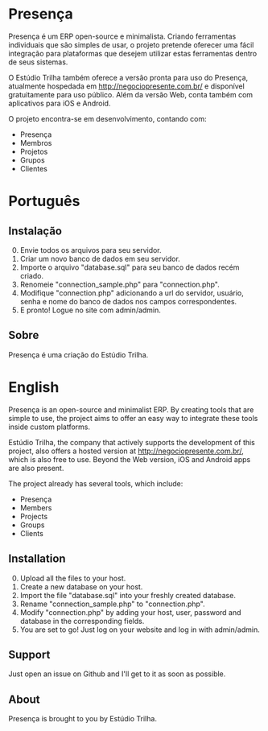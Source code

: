 Presença
========

Presença é um ERP open-source e minimalista. Criando ferramentas individuais que são simples de usar, o projeto pretende oferecer uma fácil integração para plataformas que desejem utilizar estas ferramentas dentro de seus sistemas.

O Estúdio Trilha também oferece a versão pronta para uso do Presença, atualmente hospedada em http://negociopresente.com.br/ e disponível gratuitamente para uso público. Além da versão Web, conta também com aplicativos para iOS e Android.

O projeto encontra-se em desenvolvimento, contando com:

- Presença
- Membros
- Projetos
- Grupos
- Clientes

Português
========

Instalação
--------
0. Envie todos os arquivos para seu servidor.
1. Criar um novo banco de dados em seu servidor.
2. Importe o arquivo "database.sql" para seu banco de dados recém criado.
3. Renomeie "connection_sample.php" para "connection.php".
4. Modifique "connection.php" adicionando a url do servidor, usuário, senha e nome do banco de dados nos campos correspondentes.
5. E pronto! Logue no site com admin/admin.

Sobre
--------
Presença é uma criação do Estúdio Trilha.

English
========

Presença is an open-source and minimalist ERP. By creating tools that are simple to use, the project aims to offer an easy way to integrate these tools inside custom platforms.

Estúdio Trilha, the company that actively supports the development of this project, also offers a hosted version at http://negociopresente.com.br/, which is also free to use. Beyond the Web version, iOS and Android apps are also present.

The project already has several tools, which include:

- Presença
- Members
- Projects
- Groups
- Clients

Installation
--------
0. Upload all the files to your host.
1. Create a new database on your host.
2. Import the file "database.sql" into your freshly created database.
3. Rename "connection_sample.php" to "connection.php".
4. Modify "connection.php" by adding your host, user, password and database in the corresponding fields.
5. You are set to go! Just log on your website and log in with admin/admin.

Support
--------
Just open an issue on Github and I'll get to it as soon as possible.

About
--------
Presença is brought to you by Estúdio Trilha.